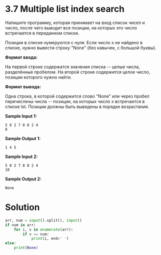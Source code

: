 # 3.7 Multiple list index search

Напишите программу, которая принимает на вход список чисел и число, после чего выводит все позиции, на которых это число
встречается в переданном списке.

Позиции в списке нумеруются с нуля.
Если число x не найдено в списке, нужно вывести строку "None" (без кавычек, с большой буквы).

**Формат ввода:**

На первой строке содержатся значения списка -- целые числа, разделённые пробелом. На второй строке содержится целое
число, позиции которого нужно найти.

**Формат вывода:**

Одна строка, в которой содержится слово "None" или через пробел перечислены числа -- позиции, на которых число x
встречается в списке lst. Позиции должны быть выведены в порядке возрастания.

**Sample Input 1:**

```
5 8 2 7 8 8 2 4
8
```

**Sample Output 1:**

```
1 4 5
```

**Sample Input 2:**

```
5 8 2 7 8 8 2 4
10
```

**Sample Output 2:**

`None`

# Solution

```python
arr, num = input().split(), input()
if num in arr:
    for i, v in enumerate(arr):
        if v == num:
            print(i, end=' ')
else:
    print(None)
```

